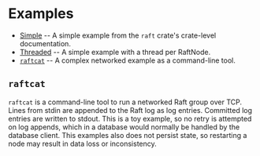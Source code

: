 # Examples

* [Simple](simple.rs) -- A simple example from the `raft` crate's crate-level documentation.
* [Threaded](threaded.rs) -- A simple example with a thread per RaftNode.
* [`raftcat`](raftcat.rs) -- A complex networked example as a command-line tool.

## `raftcat`

`raftcat` is a command-line tool to run a networked Raft group over TCP. Lines from stdin are appended to the Raft log as log entries.
Committed log entries are written to stdout. This is a toy example, so no retry is attempted on log appends, which in a database would
normally be handled by the database client. This examples also does not persist state, so restarting a node may result in data loss or
inconsistency.
